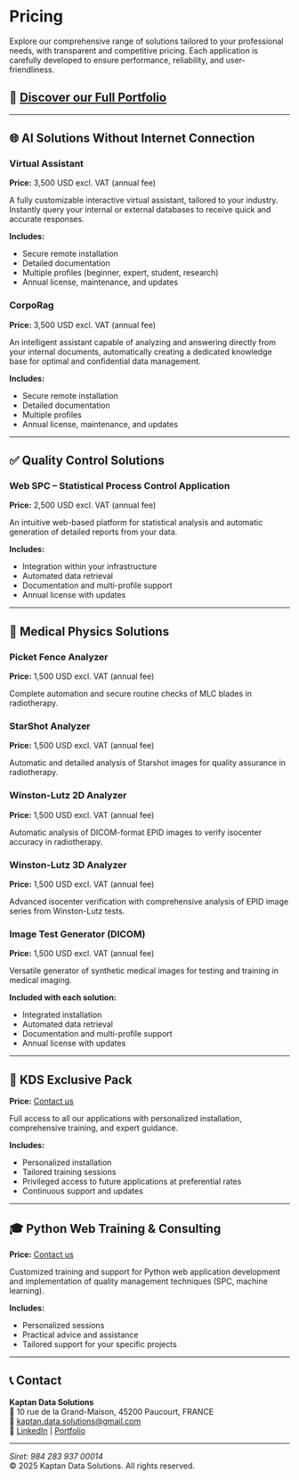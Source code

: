 # Pricing

Explore our comprehensive range of solutions tailored to your professional needs, with transparent and competitive pricing. Each application is carefully developed to ensure performance, reliability, and user-friendliness.

## 📌 [Discover our Full Portfolio](https://kaptan-data.streamlit.app/)

---

## 🌐 AI Solutions Without Internet Connection

### Virtual Assistant
**Price:** 3,500 USD excl. VAT (annual fee)

A fully customizable interactive virtual assistant, tailored to your industry. Instantly query your internal or external databases to receive quick and accurate responses.

**Includes:**
- Secure remote installation
- Detailed documentation
- Multiple profiles (beginner, expert, student, research)
- Annual license, maintenance, and updates

### CorpoRag
**Price:** 3,500 USD excl. VAT (annual fee)

An intelligent assistant capable of analyzing and answering directly from your internal documents, automatically creating a dedicated knowledge base for optimal and confidential data management.

**Includes:**
- Secure remote installation
- Detailed documentation
- Multiple profiles
- Annual license, maintenance, and updates

---

## ✅ Quality Control Solutions

### Web SPC – Statistical Process Control Application
**Price:** 2,500 USD excl. VAT (annual fee)

An intuitive web-based platform for statistical analysis and automatic generation of detailed reports from your data.

**Includes:**
- Integration within your infrastructure
- Automated data retrieval
- Documentation and multi-profile support
- Annual license with updates

---

## 🏥 Medical Physics Solutions

### Picket Fence Analyzer
**Price:** 1,500 USD excl. VAT (annual fee)

Complete automation and secure routine checks of MLC blades in radiotherapy.

### StarShot Analyzer
**Price:** 1,500 USD excl. VAT (annual fee)

Automatic and detailed analysis of Starshot images for quality assurance in radiotherapy.

### Winston-Lutz 2D Analyzer
**Price:** 1,500 USD excl. VAT (annual fee)

Automatic analysis of DICOM-format EPID images to verify isocenter accuracy in radiotherapy.

### Winston-Lutz 3D Analyzer
**Price:** 1,500 USD excl. VAT (annual fee)

Advanced isocenter verification with comprehensive analysis of EPID image series from Winston-Lutz tests.

### Image Test Generator (DICOM)
**Price:** 1,500 USD excl. VAT (annual fee)

Versatile generator of synthetic medical images for testing and training in medical imaging.

**Included with each solution:**
- Integrated installation
- Automated data retrieval
- Documentation and multi-profile support
- Annual license with updates

---

## 🚀 KDS Exclusive Pack
**Price:** [Contact us](mailto:kaptandatasolutions@gmail.com)

Full access to all our applications with personalized installation, comprehensive training, and expert guidance.

**Includes:**
- Personalized installation
- Tailored training sessions
- Privileged access to future applications at preferential rates
- Continuous support and updates

---

## 🎓 Python Web Training & Consulting
**Price:** [Contact us](mailto:kaptandatasolutions@gmail.com)

Customized training and support for Python web application development and implementation of quality management techniques (SPC, machine learning).

**Includes:**
- Personalized sessions
- Practical advice and assistance
- Tailored support for your specific projects

---

## 📞 Contact

**Kaptan Data Solutions**  
📍 10 rue de la Grand-Maison, 45200 Paucourt, FRANCE  
📧 [kaptan.data.solutions@gmail.com](mailto:kaptandatasolutions@gmail.com)  
🔗 [LinkedIn](https://www.linkedin.com/company/kaptan-data-solutions/) | [Portfolio](https://kaptan-data.streamlit.app/)

---

*Siret: 984 283 937 00014*  
© 2025 Kaptan Data Solutions. All rights reserved.

